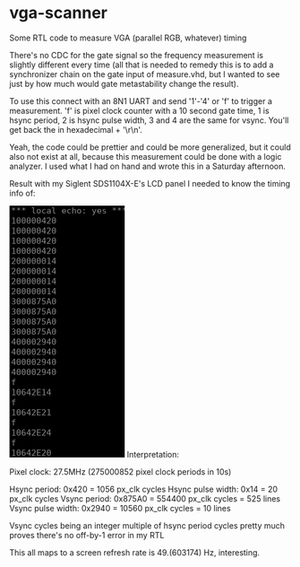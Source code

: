 # vga-scanner
Some RTL code to measure VGA (parallel RGB, whatever) timing

There's no CDC for the gate signal so the frequency measurement is slightly different every time (all that is needed to remedy this is to add a synchronizer chain on the gate input of measure.vhd, but I wanted to see just by how much would gate metastability change the result).

To use this connect with an 8N1 UART and send '1'-'4' or 'f' to trigger a measurement. 'f' is pixel clock counter with a 10 second gate time, 1 is hsync period, 2 is hsync pulse width, 3 and 4 are the same for vsync. You'll get back the in hexadecimal + '\r\n'.

Yeah, the code could be prettier and could be more generalized, but it could also not exist at all, because this measurement could be done with a logic analyzer. I used what I had on hand and wrote this in a Saturday afternoon.

Result with my Siglent SDS1104X-E's LCD panel I needed to know the timing info of:

![Measurement results](1647799768.png?raw=true "Measurement results")
Interpretation:

Pixel clock: 27.5MHz (275000852 pixel clock periods in 10s)

Hsync period: 0x420 = 1056 px_clk cycles
Hsync pulse width: 0x14 = 20 px_clk cycles
Vsync period: 0x875A0 = 554400 px_clk cycles = 525 lines
Vsync pulse width: 0x2940 = 10560 px_clk cycles = 10 lines

Vsync cycles being an integer multiple of hsync period cycles pretty much proves there's no off-by-1 error in my RTL

This all maps to a screen refresh rate is 49.(603174) Hz, interesting.
